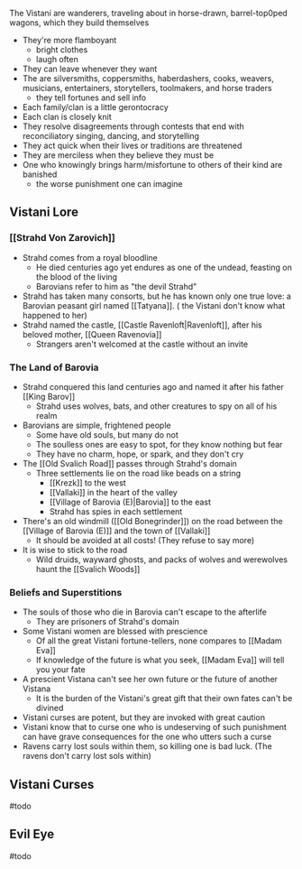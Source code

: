 The Vistani are wanderers, traveling about in horse-drawn, barrel-top0ped wagons, which they build themselves
- They're more flamboyant
	- bright clothes
	- laugh often
- They can leave whenever they want
- The are silversmiths, coppersmiths, haberdashers, cooks, weavers, musicians, entertainers, storytellers, toolmakers, and horse traders
	- they tell fortunes and sell info
- Each family/clan is a little gerontocracy
- Each clan is closely knit
- They resolve disagreements through contests that end with reconciliatory singing, dancing, and storytelling
- They act quick when their lives or traditions are threatened
- They are merciless when they believe they must be
- One who knowingly brings harm/misfortune to others of their kind are banished
	- the worse punishment one can imagine

## Vistani Lore
### [[Strahd Von Zarovich]]
- Strahd comes from a royal bloodline
	- He died centuries ago yet endures as one of the undead, feasting on the blood of the living
	- Barovians refer to him as "the devil Strahd"
- Strahd has taken many consorts, but he has known only one true love: a Barovian peasant girl named [[Tatyana]]. ( the Vistani don't know what happened to her)
- Strahd named the castle, [[Castle Ravenloft|Ravenloft]], after his beloved mother, [[Queen Ravenovia]]
	- Strangers aren't welcomed at the castle without an invite
 
### The Land of Barovia
- Strahd conquered this land centuries ago and named it after his father [[King Barov]]
	- Strahd uses wolves, bats, and other creatures to spy on all of his realm
- Barovians are simple, frightened people
	- Some have old souls, but many do not
	- The soulless ones are easy to spot, for they know nothing but fear
	- They have no charm, hope, or spark, and they don't cry
 - The [[Old Svalich Road]] passes through Strahd's domain
	 - Three settlements lie on the road like beads on a string
		 - [[Krezk]] to the west
		 - [[Vallaki]] in the heart of the valley
		 - [[Village of Barovia (E)|Barovia]] to the east
		 - Strahd has spies in each settlement
- There's an old windmill ([[Old Bonegrinder]]) on the road between the [[Village of Barovia (E)]] and  the town of [[Vallaki]]
	- It should be avoided at all costs! (They refuse to say more)
- It is wise to stick to the road
	- Wild druids, wayward ghosts, and packs of wolves and werewolves haunt the [[Svalich Woods]]

### Beliefs and Superstitions
- The souls of those who die in Barovia can't escape to the afterlife
	- They are prisoners of Strahd's domain
- Some Vistani women are blessed with prescience
	- Of all the great Vistani fortune-tellers, none compares to [[Madam Eva]]
	- If knowledge of the future is what you seek, [[Madam Eva]] will tell you your fate
- A prescient Vistana can't see her own future or the future of another Vistana
	- It is the burden of the Vistani's great gift that their own fates can't be divined
- Vistani curses are potent, but they are invoked with great caution
- Vistani know that to curse one who is undeserving of such punishment can have grave consequences for the one who utters such a curse
- Ravens carry lost souls within them, so killing one is bad luck. (The ravens don't carry lost sols within)

## Vistani Curses
#todo 

## Evil Eye
#todo 